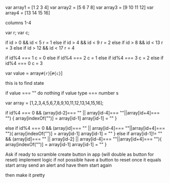var array1 = [1   2   3   4]
var array2 = [5   6   7   8]
var array3 = [9   10  11  12]
var array4 = [13  14  15  16]

columns 1-4

var r;
var c;

if      id > 0 && id < 5 r = 1
else if id > 4 && id < 9 r = 2
else if id > 8 && id < 13 r = 3
else if id > 12 && id < 17 r = 4

if      id%4 === 1 c = 0
else if id%4 === 2 c = 1
else if id%4 === 3 c = 2
else if id%4 === 0 c = 3

var value = array`#{r}`[`#{c}`]

this is to find state


if value === "" do nothing
if value type === number s


var array = [1,2,3,4,5,6,7,8,9,10,11,12,13,14,15,16];

if id%4 === 0 && (array[id-2]=== "" || array[id-4]=== ""||array[id+4]=== "") {
  array[indexOf("")] = array[id-1]
  array[id-1] = ""
}

else if id%4 === 0 && (array[id]=== "" || array[id-4]=== ""||array[id+4]=== ""){
    array[indexOf("")] = array[id-1]
    array[id-1] = ""
}
else if array[id-1]!= "" && (array[id]=== "" || array[id-2] || array[id-4]=== ""||array[id+4]=== ""){
    array[indexOf("")] = array[id-1]
    array[id-1] = ""
}


Ask if ready to scramble
create button in app (will double as button for reset)
implement logic
if not possible have a button to reset
once it equals start array send an alert and have them start again


then make it pretty
